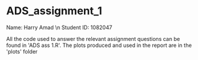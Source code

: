 # ADS_assignment_1

Name: Harry Amad \n
Student ID: 1082047

All the code used to answer the relevant assignment questions can be found in 'ADS ass 1.R'. The plots produced and used in the report are in the 'plots' folder
